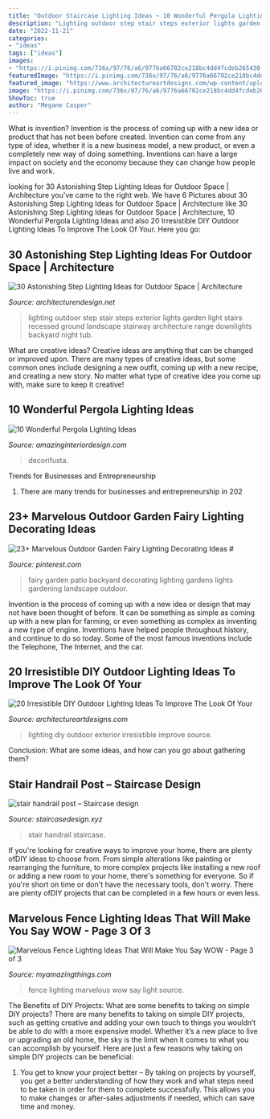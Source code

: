 ```yaml
---
title: "Outdoor Staircase Lighting Ideas ~ 10 Wonderful Pergola Lighting Ideas"
description: "Lighting outdoor step stair steps exterior lights garden light stairs recessed ground landscape stairway architecture range downlights backyard night tub"
date: "2022-11-21"
categories:
- "ideas"
tags: ["ideas"]
images:
- "https://i.pinimg.com/736x/97/76/a6/9776a66702ce218bc4dd4fcdeb265430.jpg"
featuredImage: "https://i.pinimg.com/736x/97/76/a6/9776a66702ce218bc4dd4fcdeb265430.jpg"
featured_image: "https://www.architectureartdesigns.com/wp-content/uploads/2016/08/8-25-e1471263306965-630x814.jpg"
image: "https://i.pinimg.com/736x/97/76/a6/9776a66702ce218bc4dd4fcdeb265430.jpg"
ShowToc: true
author: "Megane Casper"
---
```



What is invention?
Invention is the process of coming up with a new idea or product that has not been before created. Invention can come from any type of idea, whether it is a new business model, a new product, or even a completely new way of doing something. Inventions can have a large impact on society and the economy because they can change how people live and work.

	

		
looking for 30 Astonishing Step Lighting Ideas for Outdoor Space | Architecture you've came to the right web. We have 6 Pictures about 30 Astonishing Step Lighting Ideas for Outdoor Space | Architecture like 30 Astonishing Step Lighting Ideas for Outdoor Space | Architecture, 10 Wonderful Pergola Lighting Ideas and also 20 Irresistible DIY Outdoor Lighting Ideas To Improve The Look Of Your. Here you go:
		
    
## 30 Astonishing Step Lighting Ideas For Outdoor Space | Architecture

<img loading=lazy src="http://www.woohome.com/wp-content/uploads/2014/11/lighting-in-steps-30.jpg" onerror="this.onerror=null;this.src='https://tse4.mm.bing.net/th?id=OIP.mizp4FzMwzuM9vcc76VSgQHaKv&amp;pid=15.1';" alt="30 Astonishing Step Lighting Ideas for Outdoor Space | Architecture">

_Source: architecturendesign.net_

>lighting outdoor step stair steps exterior lights garden light stairs recessed ground landscape stairway architecture range downlights backyard night tub. 

	

What are creative ideas?
Creative ideas are anything that can be changed or improved upon. There are many types of creative ideas, but some common ones include designing a new outfit, coming up with a new recipe, and creating a new story. No matter what type of creative idea you come up with, make sure to keep it creative!

    
## 10 Wonderful Pergola Lighting Ideas

<img loading=lazy src="https://www.amazinginteriordesign.com/wp-content/uploads/2017/08/10-Wonderful-Pergola-Lighting-Ideas-6.jpg" onerror="this.onerror=null;this.src='https://tse2.mm.bing.net/th?id=OIP.EzOwOOKRwlnJsfiTp4Bx-gHaKD&amp;pid=15.1';" alt="10 Wonderful Pergola Lighting Ideas">

_Source: amazinginteriordesign.com_

>decorifusta. 

	

Trends for Businesses and Entrepreneurship
1. There are many trends for businesses and entrepreneurship in 202
    
## 23+ Marvelous Outdoor Garden Fairy Lighting Decorating Ideas #

<img loading=lazy src="https://i.pinimg.com/736x/97/76/a6/9776a66702ce218bc4dd4fcdeb265430.jpg" onerror="this.onerror=null;this.src='https://tse2.mm.bing.net/th?id=OIP.10nqFJZLHG_GUwqByx6ExAHaLH&amp;pid=15.1';" alt="23+ Marvelous Outdoor Garden Fairy Lighting Decorating Ideas #">

_Source: pinterest.com_

>fairy garden patio backyard decorating lighting gardens lights gardening landscape outdoor. 

	

Invention is the process of coming up with a new idea or design that may not have been thought of before. It can be something as simple as coming up with a new plan for farming, or even something as complex as inventing a new type of engine. Inventions have helped people throughout history, and continue to do so today. Some of the most famous inventions include the Telephone, The Internet, and the car.

    
## 20 Irresistible DIY Outdoor Lighting Ideas To Improve The Look Of Your

<img loading=lazy src="https://www.architectureartdesigns.com/wp-content/uploads/2016/08/8-25-e1471263306965-630x814.jpg" onerror="this.onerror=null;this.src='https://tse4.mm.bing.net/th?id=OIP._JeQWnDGdSUOFKLQTvT-RQHaJk&amp;pid=15.1';" alt="20 Irresistible DIY Outdoor Lighting Ideas To Improve The Look Of Your">

_Source: architectureartdesigns.com_

>lighting diy outdoor exterior irresistible improve source. 

	

Conclusion: What are some ideas, and how can you go about gathering them?
 

    
## Stair Handrail Post – Staircase Design

<img loading=lazy src="http://staircasedesign.xyz/wp-content/uploads/2017/05/stair-handrail-post_0.jpg" onerror="this.onerror=null;this.src='https://tse1.mm.bing.net/th?id=OIP.sOmSbWsSJVcUynqr_jQrRQHaJ3&amp;pid=15.1';" alt="stair handrail post – Staircase design">

_Source: staircasedesign.xyz_

>stair handrail staircase. 

	

If you're looking for creative ways to improve your home, there are plenty ofDIY ideas to choose from. From simple alterations like painting or rearranging the furniture, to more complex projects like installing a new roof or adding a new room to your home, there's something for everyone. So if you're short on time or don't have the necessary tools, don't worry. There are plenty ofDIY projects that can be completed in a few hours or even less.

    
## Marvelous Fence Lighting Ideas That Will Make You Say WOW - Page 3 Of 3

<img loading=lazy src="http://myamazingthings.com/wp-content/uploads/2017/03/fence-light.jpg" onerror="this.onerror=null;this.src='https://tse4.mm.bing.net/th?id=OIP.e9tRlyivnv_n67T-PgJUHAHaE8&amp;pid=15.1';" alt="Marvelous Fence Lighting Ideas That Will Make You Say WOW - Page 3 of 3">

_Source: myamazingthings.com_

>fence lighting marvelous wow say light source. 

	

The Benefits of DIY Projects: What are some benefits to taking on simple DIY projects?
There are many benefits to taking on simple DIY projects, such as getting creative and adding your own touch to things you wouldn’t be able to do with a more expensive model. Whether it’s a new place to live or upgrading an old home, the sky is the limit when it comes to what you can accomplish by yourself. Here are just a few reasons why taking on simple DIY projects can be beneficial: 
1. You get to know your project better – By taking on projects by yourself, you get a better understanding of how they work and what steps need to be taken in order for them to complete successfully. This allows you to make changes or after-sales adjustments if needed, which can save time and money. 



